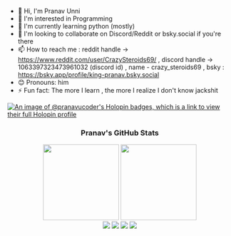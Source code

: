 <!-- Introduction Section -->
* 👋 Hi, I'm Pranav Unni
* 👀 I'm interested in Programming
* 🌱 I'm currently learning python (mostly)
* 💞️ I'm looking to collaborate on Discord/Reddit or bsky.social if you're there
* 📫 How to reach me : reddit handle -> https://www.reddit.com/user/CrazySteroids69/ , discord handle -> 1063397323473961032 (discord id) , name - crazy_steroids69 , bsky : https://bsky.app/profile/king-pranav.bsky.social
* 😊 Pronouns: him
* ⚡ Fun fact: The more I learn , the more I realize I don't know jackshit

<!-- Profile Banner with Logo -->
[![An image of @pranavucoder's Holopin badges, which is a link to view their full Holopin profile](https://holopin.me/pranavucoder)](https://holopin.io/@pranavucoder)
<div align="center">
</div>

<!-- GitHub Stats Section -->
<div align="center">
  <h3>Pranav's GitHub Stats</h3>
  
  <!-- GitHub Stats and Language Cards in a row -->
  <img src="https://github-readme-stats.vercel.app/api?username=PranavU-Coder&show_icons=true&theme=radical&title_color=ff3068" height="170" />
  <img src="https://github-readme-stats.vercel.app/api/top-langs/?username=PranavU-Coder&layout=compact&theme=radical&title_color=ff3068" height="170" />
  
  <!-- Language Badges -->
  <div>
    <img src="https://img.shields.io/badge/PYTHON-8A2BE2?style=for-the-badge&logo=python&logoColor=white" />
    <img src="https://img.shields.io/badge/C-00599C?style=for-the-badge&logo=c&logoColor=white" />
    <img src="https://img.shields.io/badge/C++-00599C?style=for-the-badge&logo=cplusplus&logoColor=white" />
    <img src="https://img.shields.io/badge/NODE.JS-339933?style=for-the-badge&logo=nodedotjs&logoColor=white" />
  </div>
</div>
